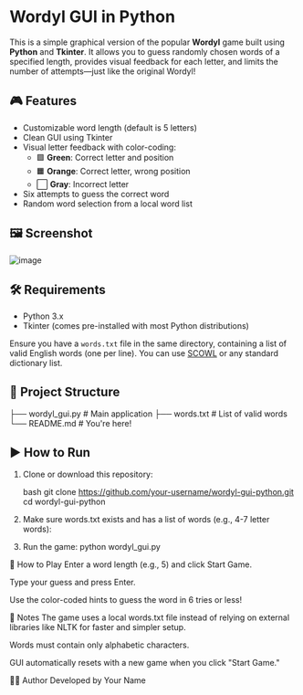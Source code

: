 # Wordyl GUI in Python

This is a simple graphical version of the popular **Wordyl** game built using **Python** and **Tkinter**. It allows you to guess randomly chosen words of a specified length, provides visual feedback for each letter, and limits the number of attempts—just like the original Wordyl!

## 🎮 Features

- Customizable word length (default is 5 letters)
- Clean GUI using Tkinter
- Visual letter feedback with color-coding:
  - 🟩 **Green**: Correct letter and position
  - 🟧 **Orange**: Correct letter, wrong position
  - ⬜ **Gray**: Incorrect letter
- Six attempts to guess the correct word
- Random word selection from a local word list

## 🖼️ Screenshot

![image](https://github.com/user-attachments/assets/702e1707-006d-4002-b393-1c1c34dd1266)

## 🛠️ Requirements

- Python 3.x
- Tkinter (comes pre-installed with most Python distributions)

Ensure you have a `words.txt` file in the same directory, containing a list of valid English words (one per line). You can use [SCOWL](http://wordlist.aspell.net/) or any standard dictionary list.

## 📁 Project Structure
├── wordyl_gui.py # Main application
├── words.txt # List of valid words
└── README.md # You're here!

## ▶️ How to Run

1. Clone or download this repository:

   bash
   git clone https://github.com/your-username/wordyl-gui-python.git
   cd wordyl-gui-python
2. Make sure words.txt exists and has a list of words (e.g., 4-7 letter words):
3. Run the game: python wordyl_gui.py

🧠 How to Play
Enter a word length (e.g., 5) and click Start Game.

Type your guess and press Enter.

Use the color-coded hints to guess the word in 6 tries or less!

📌 Notes
The game uses a local words.txt file instead of relying on external libraries like NLTK for faster and simpler setup.

Words must contain only alphabetic characters.

GUI automatically resets with a new game when you click "Start Game."

🧑‍💻 Author
Developed by Your Name
